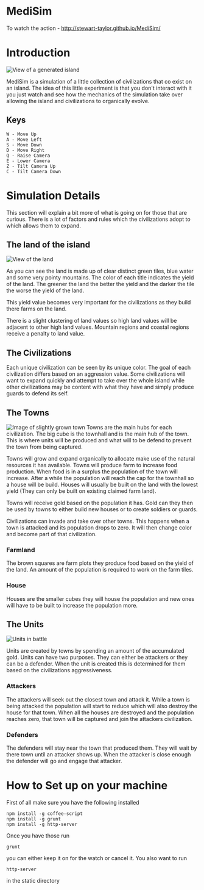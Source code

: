 MediSim
===================
To watch the action - http://stewart-taylor.github.io/MediSim/

# Introduction

![View of a generated island](http://i.imgur.com/JstcmHp.png)

MediSim is a simulation of a little collection of civilizations that co exist on an island. The idea of this little experiment is that you don't interact with it you just watch and see how the mechanics of the simulation take over allowing the island and civilizations to organically evolve.

## Keys
	W - Move Up
	A - Move Left
	S - Move Down
	D - Move Right
	Q - Raise Camera
	E - Lower Camera
	Z - Tilt Camera Up
	C - Tilt Camera Down

# Simulation Details
This section will explain a bit more of what is going on for those that are curious. There is a lot of factors and rules which the civilizations adopt to which allows them to expand.

## The land of the island

![View of the land](http://i.imgur.com/ibjJhZq.png)

As you can see the land is made up of clear distinct green tiles, blue water and some very pointy mountains. The color of each title indicates the yield of the land. The greener the land the better the yield and the darker the tile the worse the yield of the land.

This yield value becomes very important for the civilizations as they build there farms on the land.

There is a slight clustering of land values so high land values will be adjacent to other high land values. Mountain regions and coastal regions receive a penalty to land value.


## The Civilizations
Each unique civilization can be seen by its unique color. The goal of each civilization differs based on an aggression value. Some civilizations will want to expand quickly and attempt to take over the whole island while other civilizations may be content with what they have and simply produce guards to defend its self.

## The Towns
![Image of slightly grown town](http://i.imgur.com/blnqXjU.png)
Towns are the main hubs for each civilization. The big cube is the townhall and is the main hub of the town. This is where units will be produced and what will to be defend to prevent the town from being captured.

Towns will grow and expand organically to allocate make use of the natural resources it has available.  Towns will produce farm to increase food production. When food is in a surplus the population of the town will increase. After a while the population will reach the cap for the townhall so a house will be build. Houses will usually be built on the land with the lowest yield (They can only be built on existing claimed farm land).

Towns will receive gold based on the population it has. Gold can they then be used by towns to either build new houses or to create soldiers or guards.

Civilizations can invade and take over other towns. This happens when a town is attacked and its population drops to zero. It will then change color and become part of that civilization.

### Farmland
The brown squares are farm plots they produce food based on the yield of the land. An amount of the population is required to work on the farm tiles.

### House
Houses are the smaller cubes they will house the population and new ones will have to be built to increase the population more.

## The Units

![Units in battle](http://i.imgur.com/iUj0FTS.png)

Units are created by towns by spending an amount of the accumulated gold. Units can have two purposes. They can either be attackers or they can be a defender. When the unit is created this is determined for them based on the civilizations aggressiveness.


### Attackers
The attackers will seek out the closest town and attack it. While a town is being attacked the population will start to reduce which will also destroy the house for that town. When all the houses are destroyed and the population reaches zero, that town will be captured and join the attackers civilization.

### Defenders
The defenders will stay near the town that produced them. They will wait by there town until an attacker shows up. When the attacker is close enough the defender will go and engage that attacker.




# How to Set up on your machine

First of all make sure you have the following installed

    npm install -g coffee-script
    npm install -g grunt
    npm install -g http-server

Once you have those run

    grunt

you can either keep it on for the watch or cancel it. You also want to run

    http-server
in the static directory

